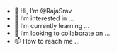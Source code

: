 - 👋 Hi, I’m @RajaSrav
- 👀 I’m interested in ...
- 🌱 I’m currently learning ...
- 💞️ I’m looking to collaborate on ...
- 📫 How to reach me ...

<!---
RajaSrav/RajaSrav is a ✨ special ✨ repository because its `README.md` (this file) appears on your GitHub profile.
You can click the Preview link to take a look at your changes.
--->

